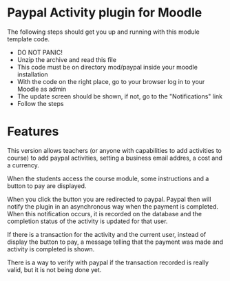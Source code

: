 Paypal Activity plugin for Moodle
================================

The following steps should get you up and running with
this module template code.

* DO NOT PANIC!
* Unzip the archive and read this file
* This code must be on directory mod/paypal inside your moodle installation
* With the code on the right place, go to your browser log in to your Moodle as admin
* The update screen should be shown, if not, go to the "Notifications" link
* Follow the steps


Features
========

This version allows teachers (or anyone with capabilities to add activities to course)
to add paypal activities, setting a business email addres, a cost and a currency.

When the students access the course module, some instructions and a button to pay are displayed.

When you click the button you are redirected to paypal.
Paypal then will notify the plugin in an asynchronous way when the payment is completed.
When this notification occurs, it is recorded on the database and the completion status of the activity
is updated for that user.

If there is a transaction for the activity and the current user, instead of display the button to pay,
a message telling that the payment was made and activity is completed is shown.

There is a way to verify with paypal if the transaction recorded is really valid, but it is not being done yet.
